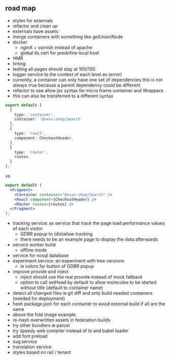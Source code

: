 ## road map
- styles for externals
- refactor and clean up
- externals have assets
- merge containers with something like getUnionNode
- docker
  - nginX + varnish instead of apache
  - global tls cert for predefine local host
- HMR
- linting
- testing all pages should stay at 100/100
- logger service to the context of each level as (error)
- currently, a container can only have one set of dependencies
  this is not always true because a parent dependency could be different
- refactor to use allow jsx syntax for micro frame container and Wrappers
- this can also be transferred to a different syntax
````ts
export default [
  {
    type: 'container',
    container: '@xxxs-shop/Search'
  },
  {
    type: 'react',
    component: CheckoutHeader,
  },
  {
    type: 'router',
    routes,
  }
];
````
vs
````jsx
export default (
  <Fragment>
    <Container container="@xxxs-shop/Search" />
    <React component={CheckoutHeader} />
    <Router routes={routes} />
  </Fragment>
);
````
- tracking service: as service that track the page load performance values of each visitor
  - GDBR popup to (dis)allow tracking
  - there needs to be an example page to display the data afterwards
- service worker build
  - offline mode
- service for nosql database
- experiment service: an experiment with tree versions
  - ie colors for button of GDBR popup
- improve provide and inject
  - inject should use the real provide instead of mock fallback
  - option to call setHead by default to allow molecules to be started without title (default to container name)
- detect all changed files ie git diff and only build needed containers (needed for deployment)
- hash package.json for each container to avoid external build if all are the same
- above the fold image example
- re-hash overwritten assets in federation builds
- try other bundlers ie parcel
- try speedy web compiler instead of ts and babel loader
- add font preload
- svg service
- translation service
- styles based on rail / tenant 
